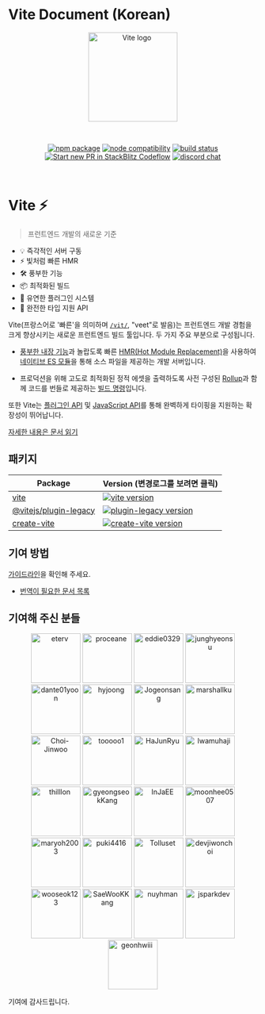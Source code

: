 # Vite Document (Korean)

<p align="center">
  <a href="https://vite.dev" target="_blank" rel="noopener noreferrer">
    <img width="180" src="https://vite.dev/logo.svg" alt="Vite logo">
  </a>
</p>
<br/>
<p align="center">
  <a href="https://npmjs.com/package/vite"><img src="https://img.shields.io/npm/v/vite.svg" alt="npm package"></a>
  <a href="https://nodejs.org/en/about/releases/"><img src="https://img.shields.io/node/v/vite.svg" alt="node compatibility"></a>
  <a href="https://github.com/vitejs/vite/actions/workflows/ci.yml"><img src="https://github.com/vitejs/vite/actions/workflows/ci.yml/badge.svg?branch=main" alt="build status"></a>
  <a href="https://pr.new/vitejs/vite"><img src="https://developer.stackblitz.com/img/start_pr_dark_small.svg" alt="Start new PR in StackBlitz Codeflow"></a>
  <a href="https://chat.vite.dev"><img src="https://img.shields.io/badge/chat-discord-blue?style=flat&logo=discord" alt="discord chat"></a>
</p>
<br/>

# Vite ⚡

> 프런트엔드 개발의 새로운 기준

- 💡 즉각적인 서버 구동
- ⚡️ 빛처럼 빠른 HMR
- 🛠️ 풍부한 기능
- 📦 최적화된 빌드
- 🔩 유연한 플러그인 시스템
- 🔑 완전한 타입 지원 API

Vite(프랑스어로 '빠른'을 의미하며 [`/vit/`](https://cdn.jsdelivr.net/gh/vitejs/vite@main/docs/public/vite.mp3), "veet"로 발음)는 프런트엔드 개발 경험을 크게 향상시키는 새로운 프런트엔드 빌드 툴입니다. 두 가지 주요 부분으로 구성됩니다.

- [풍부한 내장 기능](https://ko.vite.dev/guide/features.html)과 놀랍도록 빠른 [HMR(Hot Module Replacement)](https://developer.mozilla.org/en-US/docs/Web/JavaScript/Guide/Modules)을 사용하여 [네이티브 ES 모듈](https://developer.mozilla.org/en-US/docs/Web/JavaScript/Guide/Modules)을 통해 소스 파일을 제공하는 개발 서버입니다.

- 프로덕션을 위해 고도로 최적화된 정적 에셋을 출력하도록 사전 구성된 [Rollup](https://rollupjs.org)과 함께 코드를 번들로 제공하는 [빌드 명령](https://ko.vite.dev/guide/build.html)입니다.

또한 Vite는 [플러그인 API](https://ko.vite.dev/guide/api-plugin.html) 및 [JavaScript API](https://ko.vite.dev/guide/api-javascript.html)를 통해 완벽하게 타이핑을 지원하는 확장성이 뛰어납니다.

[자세한 내용은 문서 읽기](https://ko.vite.dev)

## 패키지

| Package                                                                                  | Version (변경로그를 보려면 클릭)                                                                                                                                           |
| ---------------------------------------------------------------------------------------- | :------------------------------------------------------------------------------------------------------------------------------------------------------------------------- |
| [vite](https://github.com/vitejs/vite/tree/main/packages/vite)                           | [![vite version](https://img.shields.io/npm/v/vite.svg?label=%20)](https://github.com/vitejs/vite/tree/main/packages/vite/CHANGELOG.md)                                    |
| [@vitejs/plugin-legacy](https://github.com/vitejs/vite/tree/main/packages/plugin-legacy) | [![plugin-legacy version](https://img.shields.io/npm/v/@vitejs/plugin-legacy.svg?label=%20)](https://github.com/vitejs/vite/tree/main/packages/plugin-legacy/CHANGELOG.md) |
| [create-vite](https://github.com/vitejs/vite/tree/main/packages/create-vite)             | [![create-vite version](https://img.shields.io/npm/v/create-vite.svg?label=%20)](https://github.com/vitejs/vite/tree/main/packages/create-vite/CHANGELOG.md)               |

## 기여 방법

[가이드라인](./CONTRIBUTING.md)을 확인해 주세요.

- [번역이 필요한 문서 목록](https://github.com/vitejs/docs-ko/issues)

## 기여해 주신 분들

<p align="center">
   <a target="_blank" href="https://github.com/eterv"><img width="100" src="https://github.com/eterv.png" alt="eterv"></a>
   <a target="_blank" href="https://github.com/proceane"><img width="100" src="https://github.com/proceane.png" alt="proceane"></a>
   <a target="_blank" href="https://github.com/eddie0329"><img width="100" src="https://github.com/eddie0329.png" alt="eddie0329"></a>
   <a target="_blank" href="https://github.com/junghyeonsu"><img width="100" src="https://github.com/junghyeonsu.png" alt="junghyeonsu"></a>
   <a target="_blank" href="https://github.com/dante01yoon"><img width="100" src="https://github.com/dante01yoon.png" alt="dante01yoon"></a>
   <a target="_blank" href="https://github.com/hyjoong"><img width="100" src="https://github.com/hyjoong.png" alt="hyjoong"></a>
   <a target="_blank" href="https://github.com/Jogeonsang"><img width="100" src="https://github.com/ghost.png" alt="Jogeonsang"></a>
   <a target="_blank" href="https://github.com/marshallku"><img width="100" src="https://github.com/marshallku.png" alt="marshallku"></a>
   <a target="_blank" href="https://github.com/Choi-Jinwoo"><img width="100" src="https://github.com/Choi-Jinwoo.png" alt="Choi-Jinwoo"></a>
   <a target="_blank" href="https://github.com/tooooo1"><img width="100" src="https://github.com/tooooo1.png" alt="tooooo1"></a>
   <a target="_blank" href="https://github.com/HaJunRyu"><img width="100" src="https://github.com/HaJunRyu.png" alt="HaJunRyu"></a>
   <a target="_blank" href="https://github.com/lwamuhaji"><img width="100" src="https://github.com/lwamuhaji.png" alt="lwamuhaji"></a>
   <a target="_blank" href="https://github.com/thilllon"><img width="100" src="https://github.com/thilllon.png" alt="thilllon"></a>
   <a target="_blank" href="https://github.com/gyeongseokKang"><img width="100" src="https://github.com/gyeongseokKang.png" alt="gyeongseokKang"></a>
   <a target="_blank" href="https://github.com/InJaEE"><img width="100" src="https://github.com/InJaEE.png" alt="InJaEE"></a>
   <a target="_blank" href="https://github.com/moonhee0507"><img width="100" src="https://github.com/moonhee0507.png" alt="moonhee0507"></a>
   <a target="_blank" href="https://github.com/maryoh2003"><img width="100" src="https://github.com/maryoh2003.png" alt="maryoh2003"></a>
   <a target="_blank" href="https://github.com/puki4416"><img width="100" src="https://github.com/ghost.png" alt="puki4416"></a>
   <a target="_blank" href="https://github.com/Tolluset"><img width="100" src="https://github.com/Tolluset.png" alt="Tolluset"></a>
   <a target="_blank" href="https://github.com/devjiwonchoi"><img width="100" src="https://github.com/devjiwonchoi.png" alt="devjiwonchoi"></a>
   <a target="_blank" href="https://github.com/wooseok123"><img width="100" src="https://github.com/wooseok123.png" alt="wooseok123"></a>
   <a target="_blank" href="https://github.com/SaeWooKKang"><img width="100" src="https://github.com/SaeWooKKang.png" alt="SaeWooKKang"></a>
  <a target="_blank" href="https://github.com/nuyhman"><img width="100" src="https://github.com/nuyhman.png" alt="nuyhman"></a>
  <a target="_blank" href="https://github.com/jsparkdev"><img width="100" src="https://github.com/jsparkdev.png" alt="jsparkdev"></a>
  <a target="_blank" href="https://github.com/geonhwiii"><img width="100" src="https://github.com/geonhwiii.png" alt="geonhwiii"></a>
 </p>

기여에 감사드립니다.
